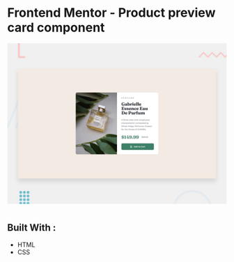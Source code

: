 # Frontend Mentor - Product preview card component

![Design preview for the Product preview card component coding challenge](./design/desktop-preview.jpg)

#
## Built With :
* HTML
* CSS



